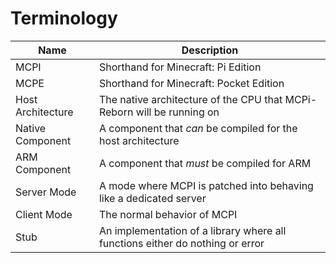 # Terminology
| Name | Description |
| --- | --- |
| MCPI | Shorthand for Minecraft: Pi Edition |
| MCPE | Shorthand for Minecraft: Pocket Edition |
| Host Architecture | The native architecture of the CPU that MCPi-Reborn will be running on |
| Native Component | A component that *can* be compiled for the host architecture |
| ARM Component | A component that *must* be compiled for ARM |
| Server Mode | A mode where MCPI is patched into behaving like a dedicated server |
| Client Mode | The normal behavior of MCPI |
| Stub | An implementation of a library where all functions either do nothing or error |
